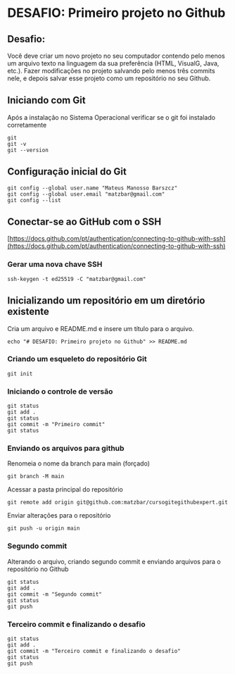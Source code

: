 # DESAFIO: Primeiro projeto no Github

## Desafio:

Você deve criar um novo projeto no seu computador contendo pelo menos um arquivo texto na linguagem da sua preferência (HTML, VisualG, Java, etc.). Fazer modificações no projeto salvando pelo menos três commits nele, e depois salvar esse projeto como um repositório no seu Github.

## Iniciando com Git

Após a instalação no Sistema Operacional verificar se o git foi instalado corretamente

```
git
git -v
git --version
```

## Configuração inicial do Git

```
git config --global user.name "Mateus Manosso Barszcz"
git config --global user.email "matzbar@gmail.com"
git config --list
```

## Conectar-se ao GitHub com o SSH
[https://docs.github.com/pt/authentication/connecting-to-github-with-ssh](https://docs.github.com/pt/authentication/connecting-to-github-with-ssh)


### Gerar uma nova chave SSH
```
ssh-keygen -t ed25519 -C "matzbar@gmail.com"
```

## Inicializando um repositório em um diretório existente

Cria um arquivo e README.md e insere um título para o arquivo.

```
echo "# DESAFIO: Primeiro projeto no Github" >> README.md
```

### Criando um esqueleto do repositório Git
```
git init
```

### Iniciando o controle de versão
```
git status
git add .
git status
git commit -m "Primeiro commit"
git status
```

### Enviando os arquivos para github

Renomeia o nome da branch para main (forçado)
```
git branch -M main
```

Acessar a pasta principal do repositório
```
git remote add origin git@github.com:matzbar/cursogitegithubexpert.git
```

Enviar alterações para o repositório
```
git push -u origin main
```

### Segundo commit

Alterando o arquivo, criando segundo commit e enviando arquivos para o repositório no Github

```
git status
git add .
git commit -m "Segundo commit"
git status
git push
```

### Terceiro commit e finalizando o desafio

```
git status
git add .
git commit -m "Terceiro commit e finalizando o desafio"
git status
git push
```
